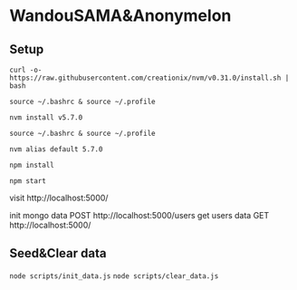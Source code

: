 # WandouSAMA&Anonymelon

## Setup

```
curl -o- https://raw.githubusercontent.com/creationix/nvm/v0.31.0/install.sh | bash

source ~/.bashrc & source ~/.profile

nvm install v5.7.0

source ~/.bashrc & source ~/.profile

nvm alias default 5.7.0

npm install

npm start

```

visit http://localhost:5000/

init mongo data POST http://localhost:5000/users
get users data GET http://localhost:5000/

## Seed&Clear data

`node scripts/init_data.js`
`node scripts/clear_data.js`

